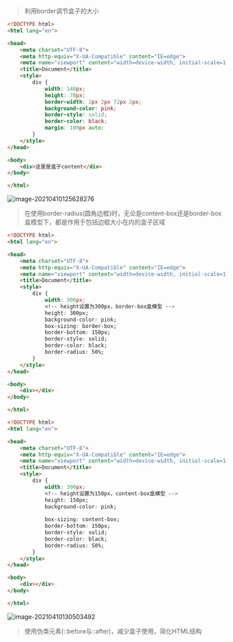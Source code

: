 > 利用border调节盒子的大小

```html
<!DOCTYPE html>
<html lang="en">

<head>
    <meta charset="UTF-8">
    <meta http-equiv="X-UA-Compatible" content="IE=edge">
    <meta name="viewport" content="width=device-width, initial-scale=1.0">
    <title>Document</title>
    <style>
        div {
            width: 140px;
            height: 70px;
            border-width: 2px 2px 72px 2px;
            background-color: pink;
            border-style: solid;
            border-color: black;
            margin: 100px auto;
        }
    </style>
</head>

<body>
    <div>这里是盒子content</div>
</body>

</html>
```

<img src="C:\Users\a\AppData\Roaming\Typora\typora-user-images\image-20210410125628276.png" alt="image-20210410125628276"  />



> 在使用border-radius(圆角边框)时，无论是content-box还是border-box盒模型下，都是作用于包括边框大小在内的盒子区域

```html
<!DOCTYPE html>
<html lang="en">

<head>
    <meta charset="UTF-8">
    <meta http-equiv="X-UA-Compatible" content="IE=edge">
    <meta name="viewport" content="width=device-width, initial-scale=1.0">
    <title>Document</title>
    <style>
        div {
            width: 300px;
            <!-- height设置为300px，border-box盒模型 -->
            height: 300px;
            background-color: pink;
            box-sizing: border-box;
            border-bottom: 150px;
            border-style: solid;
            border-color: black;
            border-radius: 50%;
        }
    </style>
</head>

<body>
    <div></div>
</body>

</html>
```

```html
<!DOCTYPE html>
<html lang="en">

<head>
    <meta charset="UTF-8">
    <meta http-equiv="X-UA-Compatible" content="IE=edge">
    <meta name="viewport" content="width=device-width, initial-scale=1.0">
    <title>Document</title>
    <style>
        div {
            width: 300px;
            <!-- height设置为150px，content-box盒模型 -->
            height: 150px;
            background-color: pink;
            
            box-sizing: content-box;
            border-bottom: 150px;
            border-style: solid;
            border-color: black;
            border-radius: 50%;
        }
    </style>
</head>

<body>
    <div></div>
</body>

</html>
```

![image-20210410130503492](C:\Users\a\AppData\Roaming\Typora\typora-user-images\image-20210410130503492.png)

> 使用伪类元素(::before与::after)，减少盒子使用，简化HTML结构

